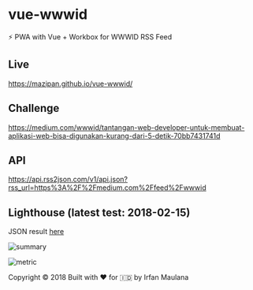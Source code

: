 # vue-wwwid
️️️⚡️ PWA with Vue + Workbox for WWWID RSS Feed

## Live

https://mazipan.github.io/vue-wwwid/

## Challenge

https://medium.com/wwwid/tantangan-web-developer-untuk-membuat-aplikasi-web-bisa-digunakan-kurang-dari-5-detik-70bb7431741d

## API

https://api.rss2json.com/v1/api.json?rss_url=https%3A%2F%2Fmedium.com%2Ffeed%2Fwwwid

## Lighthouse (latest test: 2018-02-15)

JSON result [here](https://raw.githubusercontent.com/mazipan/vue-wwwid/master/lighthouse-result/2018-02-15/mazipan.github.io-20180215T015206.json)

![summary](https://raw.githubusercontent.com/mazipan/vue-wwwid/master/lighthouse-result/2018-02-15/summary.png)

![metric](https://raw.githubusercontent.com/mazipan/vue-wwwid/master/lighthouse-result/2018-02-15/metric.png)


Copyright © 2018 Built with ❤️ for 🇮🇩 by Irfan Maulana
